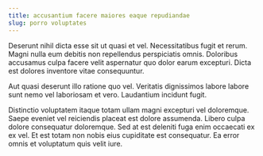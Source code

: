 ```yaml
---
title: accusantium facere maiores eaque repudiandae
slug: porro voluptates
---
```


Deserunt nihil dicta esse sit ut quasi et vel. Necessitatibus fugit et rerum. Magni nulla eum debitis non repellendus perspiciatis omnis. Doloribus accusamus culpa facere velit aspernatur quo dolor earum excepturi. Dicta est dolores inventore vitae consequuntur.

Aut quasi deserunt illo ratione quo vel. Veritatis dignissimos labore labore sunt nemo vel laboriosam et vero. Laudantium incidunt fugit.

Distinctio voluptatem itaque totam ullam magni excepturi vel doloremque. Saepe eveniet vel reiciendis placeat est dolore assumenda. Libero culpa dolore consequatur doloremque. Sed at est deleniti fuga enim occaecati ex ex vel. Et est totam non nobis eius cupiditate est consequatur. Ea error omnis et voluptatum quis velit iure.
